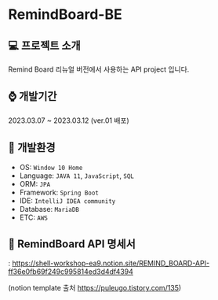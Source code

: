 # RemindBoard-BE

:computer: 프로젝트 소개
---
Remind Board 리뉴얼 버전에서 사용하는 API project 입니다.


:watch: 개발기간
---
2023.03.07 ~ 2023.03.12 (ver.01 배포)


:mag_right: 개발환경
---
- OS: `Window 10 Home`
- Language: `JAVA 11`, `JavaScript`, `SQL`
- ORM: `JPA`
- Framework: `Spring Boot`
- IDE: `IntelliJ IDEA community`
- Database: `MariaDB`
- ETC: `AWS`


:memo: RemindBoard API 명세서
---

: https://shell-workshop-ea9.notion.site/REMIND_BOARD-API-ff36e0fb69f249c995814ed3d4df4394

(notion template 출처 https://puleugo.tistory.com/135)
